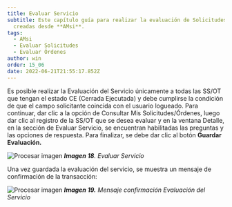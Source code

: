 ```yaml
---
title: Evaluar Servicio
subtitle: Este capítulo guía para realizar la evaluación de Solicitudes/Órdenes
  creadas desde **AMsi**.
tags:
  - AMsi
  - Evaluar Solicitudes
  - Evaluar Órdenes
author: win
order: 15_06
date: 2022-06-21T21:55:17.852Z
---
```

Es posible realizar la Evaluación del Servicio únicamente a todas las SS/OT que tengan el estado CE (Cerrada Ejecutada) y debe cumplirse la condición de que el campo solicitante coincida con el usuario logueado. Para continuar, dar clic a la opción de Consultar Mis Solicitudes/Órdenes, luego dar clic al registro de la SS/OT que se desea evaluar y en la ventana Detalle, en la sección de Evaluar Servicio, se encuentran habilitadas las preguntas y las opciones de respuesta. Para finalizar, se debe dar clic al botón **Guardar Evaluación.**

![Procesar imagen](https://ayuda.winsoftware.com.co/assets/images/cap12/chp12_img18.png)
_**Imagen 18**. Evaluar Servicio_

Una vez guardada la evaluación del servicio, se muestra un mensaje de confirmación de la transacción:

![Procesar imagen](https://ayuda.winsoftware.com.co/assets/images/cap12/chp12_img19.png)
_**Imagen 19.** Mensaje confirmación Evaluación del Servicio_
